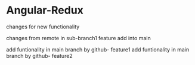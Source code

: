 # Angular-Redux

changes for new functionality

changes from remote in sub-branch1
feature add into main

add funtionality in main branch by github- feature1
add funtionality in main branch by github- feature2


